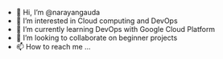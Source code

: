 - 👋 Hi, I’m @narayangauda
- 👀 I’m interested in Cloud computing and DevOps 
- 🌱 I’m currently learning DevOps with Google Cloud Platform
- 💞️ I’m looking to collaborate on beginner projects
- 📫 How to reach me ...

<!---
narayangauda/narayangauda is a ✨ special ✨ repository because its `README.md` (this file) appears on your GitHub profile.
You can click the Preview link to take a look at your changes.
--->
